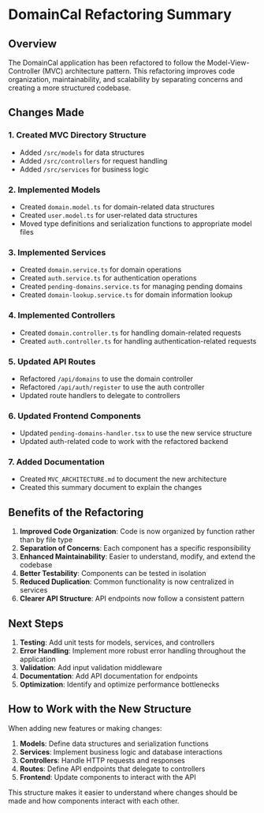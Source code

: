 # DomainCal Refactoring Summary

## Overview

The DomainCal application has been refactored to follow the Model-View-Controller (MVC) architecture pattern. This refactoring improves code organization, maintainability, and scalability by separating concerns and creating a more structured codebase.

## Changes Made

### 1. Created MVC Directory Structure

- Added `/src/models` for data structures
- Added `/src/controllers` for request handling
- Added `/src/services` for business logic

### 2. Implemented Models

- Created `domain.model.ts` for domain-related data structures
- Created `user.model.ts` for user-related data structures
- Moved type definitions and serialization functions to appropriate model files

### 3. Implemented Services

- Created `domain.service.ts` for domain operations
- Created `auth.service.ts` for authentication operations
- Created `pending-domains.service.ts` for managing pending domains
- Created `domain-lookup.service.ts` for domain information lookup

### 4. Implemented Controllers

- Created `domain.controller.ts` for handling domain-related requests
- Created `auth.controller.ts` for handling authentication-related requests

### 5. Updated API Routes

- Refactored `/api/domains` to use the domain controller
- Refactored `/api/auth/register` to use the auth controller
- Updated route handlers to delegate to controllers

### 6. Updated Frontend Components

- Updated `pending-domains-handler.tsx` to use the new service structure
- Updated auth-related code to work with the refactored backend

### 7. Added Documentation

- Created `MVC_ARCHITECTURE.md` to document the new architecture
- Created this summary document to explain the changes

## Benefits of the Refactoring

1. **Improved Code Organization**: Code is now organized by function rather than by file type
2. **Separation of Concerns**: Each component has a specific responsibility
3. **Enhanced Maintainability**: Easier to understand, modify, and extend the codebase
4. **Better Testability**: Components can be tested in isolation
5. **Reduced Duplication**: Common functionality is now centralized in services
6. **Clearer API Structure**: API endpoints now follow a consistent pattern

## Next Steps

1. **Testing**: Add unit tests for models, services, and controllers
2. **Error Handling**: Implement more robust error handling throughout the application
3. **Validation**: Add input validation middleware
4. **Documentation**: Add API documentation for endpoints
5. **Optimization**: Identify and optimize performance bottlenecks

## How to Work with the New Structure

When adding new features or making changes:

1. **Models**: Define data structures and serialization functions
2. **Services**: Implement business logic and database interactions
3. **Controllers**: Handle HTTP requests and responses
4. **Routes**: Define API endpoints that delegate to controllers
5. **Frontend**: Update components to interact with the API

This structure makes it easier to understand where changes should be made and how components interact with each other.
